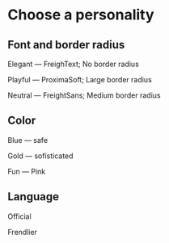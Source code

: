 # Choose a personality

## Font and border radius

Elegant — FreighText; No border radius


Playful — ProximaSoft; Large border radius


Neutral — FreightSans; Medium border radius


## Color

Blue — safe


Gold — sofisticated


Fun — Pink


## Language

Official


Frendlier
